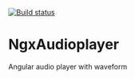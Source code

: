 [![Build status](https://dev.azure.com/podnoms/podnoms-web/_apis/build/status/podnoms-player)](https://dev.azure.com/podnoms/podnoms-web/_build/latest?definitionId=11)

# NgxAudioplayer

Angular audio player with waveform
